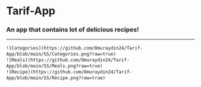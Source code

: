 # Tarif-App

### An app that contains lot of delicious recipes!

---

	![Categories](https://github.com/Omuraydin24/Tarif-App/blob/main/SS/Categories.png?raw=true)
	![Meals](https://github.com/Omuraydin24/Tarif-App/blob/main/SS/Meals.png?raw=true)
	![Recipe](https://github.com/Omuraydin24/Tarif-App/blob/main/SS/Recipe.png?raw=true)